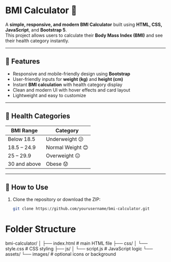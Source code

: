
# BMI Calculator 💪


A **simple, responsive, and modern BMI Calculator** built using **HTML, CSS, JavaScript**, and **Bootstrap 5**.  
This project allows users to calculate their **Body Mass Index (BMI)** and see their health category instantly.

---

## 📌 Features

- Responsive and mobile-friendly design using **Bootstrap**  
- User-friendly inputs for **weight (kg)** and **height (cm)**  
- Instant **BMI calculation** with health category display  
- Clean and modern UI with hover effects and card layout  
- Lightweight and easy to customize  

---

## 🧩 Health Categories

| BMI Range          | Category         |
|------------------|----------------|
| Below 18.5        | Underweight 😕  |
| 18.5 – 24.9       | Normal Weight 😊|
| 25 – 29.9         | Overweight 😐  |
| 30 and above      | Obese 😟       |

---

## 🚀 How to Use

1. Clone the repository or download the ZIP:  
   ```bash
   git clone https://github.com/yourusername/bmi-calculator.git


# Folder Structure

   bmi-calculator/
│
├── index.html          # main HTML file
├── css/
│   └── style.css       # CSS styling
├── js/
│   └── script.js       # JavaScript logic
└── assets/
    └── images/         # optional icons or background


 
 
